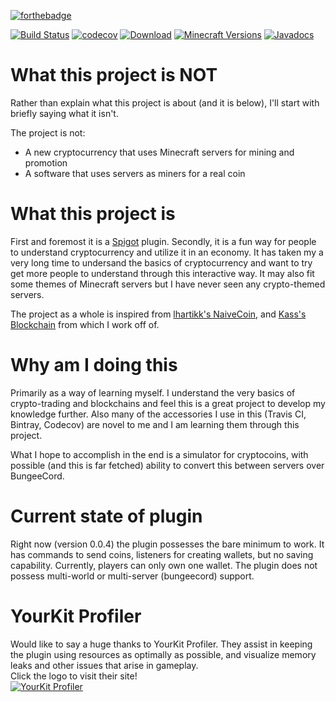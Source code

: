 [![forthebadge](http://forthebadge.com/images/badges/uses-badges.svg)](http://forthebadge.com)

[![Build Status](https://travis-ci.org/nikmanG/SteveCoin.svg?branch=master)](https://travis-ci.org/nikmanG/SteveCoin)
[![codecov](https://codecov.io/gh/nikmanG/SteveCoin/branch/master/graph/badge.svg)](https://codecov.io/gh/nikmanG/SteveCoin)
[![Download](https://api.bintray.com/packages/nikmang/nik-plugins/stevecoin/images/download.svg)](https://bintray.com/nikmang/nik-plugins/stevecoin/_latestVersion)
[![Minecraft Versions](https://img.shields.io/badge/Minecraft%20Versions-1.12.2-orange.svg)](https://minecraft.net)
[![Javadocs](https://img.shields.io/badge/Javadocs-0.0.4-orange.svg)](https://nikmang.github.io/SteveCoin/index.html)

# What this project is **NOT**
Rather than explain what this project is about (and it is below), I'll start with briefly saying what it isn't.

The project is not:
- A new cryptocurrency that uses Minecraft servers for mining and promotion
- A software that uses servers as miners for a real coin

# What this project is
First and foremost it is a [Spigot](https://www.spigotmc.org/) plugin.
Secondly, it is a fun way for people to understand cryptocurrency and utilize it in an economy.
It has taken my a very long time to undersand the basics of cryptocurrency and want to try get more people
to understand through this interactive way. 
It may also fit some themes of Minecraft servers but I have never seen any crypto-themed servers.

The project as a whole is inspired from [lhartikk's NaiveCoin](https://lhartikk.github.io), and [Kass's Blockchain](https://medium.com/programmers-blockchain/create-simple-blockchain-java-tutorial-from-scratch-6eeed3cb03fa) from which I work off of.

# Why am I doing this
Primarily as a way of learning myself. I understand the very basics of crypto-trading and blockchains and feel this is a great
project to develop my knowledge further.
Also many of the accessories I use in this (Travis CI, Bintray, Codecov) are novel to me and I am learning them through this project.

What I hope to accomplish in the end is a simulator for cryptocoins, with possible (and this is far fetched) ability to convert this between servers over BungeeCord.

# Current state of plugin
Right now (version 0.0.4) the plugin possesses the bare minimum to work. It has commands to send coins, listeners for creating wallets, but no saving capability.
Currently, players can only own one wallet.
The plugin does not possess multi-world or multi-server (bungeecord) support.

# YourKit Profiler
Would like to say a huge thanks to YourKit Profiler. They assist in keeping the plugin using resources as optimally as possible, and visualize memory leaks and other issues that arise in gameplay.<br>
Click the logo to visit their site!<br>
[![YourKit Profiler](https://www.yourkit.com/images/yklogo.png)](https://www.yourkit.com/java/profiler/)

